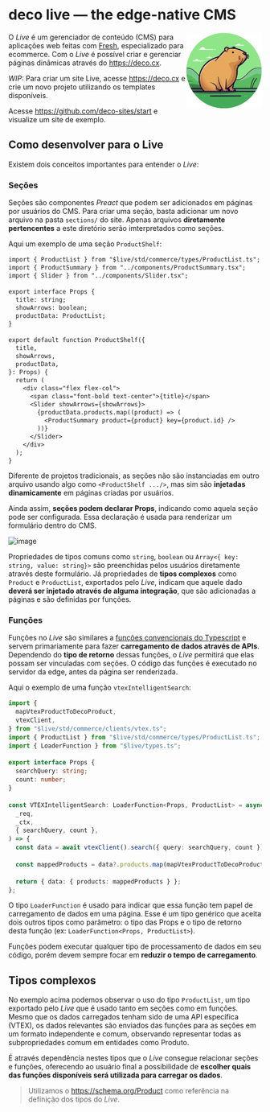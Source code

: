 # deco live — the edge-native CMS

<img align="right" src="/assets/logo.svg" height="150px" alt="The Deco Framework logo: A capybara in its natural habitat">

O _Live_ é um gerenciador de conteúdo (CMS) para aplicações web feitas com
[Fresh](https://fresh.deno.dev), especializado para ecommerce. Com o _Live_ é
possível criar e gerenciar páginas dinâmicas através do https://deco.cx.

_WIP:_ Para criar um site Live, acesse https://deco.cx e crie um novo projeto
utilizando os templates disponíveis.

Acesse https://github.com/deco-sites/start e visualize um site de exemplo.

## Como desenvolver para o Live

Existem dois conceitos importantes para entender o _Live_:

### Seções

Seções são componentes _Preact_ que podem ser adicionados em páginas por
usuários do CMS. Para criar uma seção, basta adicionar um novo arquivo na pasta
`sections/` do site. Apenas arquivos **diretamente pertencentes** a este
diretório serão imterpretados como seções.

Aqui um exemplo de uma seção `ProductShelf`:

```tsx
import { ProductList } from "$live/std/commerce/types/ProductList.ts";
import { ProductSummary } from "../components/ProductSummary.tsx";
import { Slider } from "../components/Slider.tsx";

export interface Props {
  title: string;
  showArrows: boolean;
  productData: ProductList;
}

export default function ProductShelf({
  title,
  showArrows,
  productData,
}: Props) {
  return (
    <div class="flex flex-col">
      <span class="font-bold text-center">{title}</span>
      <Slider showArrows={showArrows}>
        {productData.products.map((product) => (
          <ProductSummary product={product} key={product.id} />
        ))}
      </Slider>
    </div>
  );
}
```

Diferente de projetos tradicionais, as seções não são instanciadas em outro
arquivo usando algo como `<ProductShelf .../>`, mas sim são **injetadas
dinamicamente** em páginas criadas por usuários.

Ainda assim, **seções podem declarar Props**, indicando como aquela seção pode
ser configurada. Essa declaração é usada para renderizar um formulário dentro do
CMS.

<img width="319" alt="image" src="https://user-images.githubusercontent.com/18706156/201562065-462e591d-9ef7-4fcc-a1e0-34944725613c.png">

Propriedades de tipos comuns como `string`, `boolean` ou
`Array<{ key: string, value: string}>` são preenchidas pelos usuários
diretamente através deste formulário. Já propriedades de **tipos complexos**
como `Product` e `ProductList`, exportados pelo _Live_, indicam que aquele dado
**deverá ser injetado através de alguma integração**, que são adicionadas a
páginas e são definidas por funções.

### Funções

Funções no _Live_ são similares a
[funções convencionais do Typescript](https://www.typescriptlang.org/docs/handbook/2/everyday-types.html#functions)
e servem primariamente para fazer **carregamento de dados através de APIs**.
Dependendo do **tipo de retorno** dessas funções, o _Live_ permitirá que elas
possam ser vinculadas com seções. O código das funções é executado no servidor
da edge, antes da página ser renderizada.

Aqui o exemplo de uma função `vtexIntelligentSearch`:

```typescript
import {
  mapVtexProductToDecoProduct,
  vtexClient,
} from "$live/std/commerce/clients/vtex.ts";
import { ProductList } from "$live/std/commerce/types/ProductList.ts";
import { LoaderFunction } from "$live/types.ts";

export interface Props {
  searchQuery: string;
  count: number;
}

const VTEXIntelligentSearch: LoaderFunction<Props, ProductList> = async (
  _req,
  _ctx,
  { searchQuery, count },
) => {
  const data = await vtexClient().search({ query: searchQuery, count });

  const mappedProducts = data?.products.map(mapVtexProductToDecoProduct);

  return { data: { products: mappedProducts } };
};
```

O tipo `LoaderFunction` é usado para indicar que essa função tem papel de
carregamento de dados em uma página. Esse é um tipo genérico que aceita dois
outros tipos como parâmetro: o tipo das Props e o tipo de retorno desta função
(ex: `LoaderFunction<Props, ProductList>`).

Funções podem executar qualquer tipo de processamento de dados em seu código,
porém devem sempre focar em **reduzir o tempo de carregamento**.

## Tipos complexos

No exemplo acima podemos observar o uso do tipo `ProductList`, um tipo exportado
pelo _Live_ que é usado tanto em seções como em funções. Mesmo que os dados
carregados tenham sido de uma API específica (VTEX), os dados relevantes são
enviados das funções para as seções em um formato independente e comum,
observando representar todas as subpropriedades comum em entidades como Produto.

É através dependência nestes tipos que o _Live_ consegue relacionar seções e
funções, oferecendo ao usuário final a possibilidade de **escolher quais das
funções disponíveis será utilizada para carregar os dados**.

> Utilizamos o https://schema.org/Product como referência na definição dos tipos
> do _Live_.
